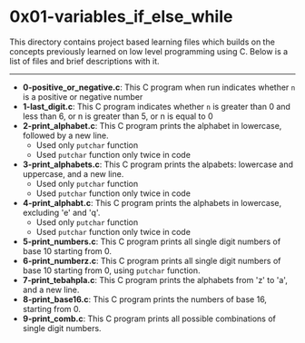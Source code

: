 # 0x01-variables_if_else_while
This directory contains project based learning files which builds on the concepts previously learned on low level programming using C.
Below is a list of files and brief descriptions with it.

---

- **0-positive_or_negative.c**: This C program when run indicates whether `n` is a positive or negative number
- **1-last_digit.c**: This C program indicates whether `n` is greater than 0 and less than 6, or n is greater than 5, or n is equal to 0
- **2-print_alphabet.c**: This C program prints the alphabet in lowercase, followed by a new line.
	- Used only `putchar` function
	- Used `putchar` function only twice in code
- **3-print_alphabets.c**: This C program prints the alpabets: lowercase and uppercase, and a new line.
	- Used only `putchar` function
	- Used `putchar` function only twice in code
- **4-print_alphabt.c**: This C program prints the alphabets in lowercase, excluding 'e' and 'q'.
	- Used only `putchar` function
	- Used `putchar` function only twice in code
- **5-print_numbers.c**: This C program prints all single digit numbers of base 10 starting from 0.
- **6-print_numberz.c**: This C program prints all single digit numbers of base 10 starting from 0, using `putchar` function.
- **7-print_tebahpla.c**: This C program prints the alphabets from 'z' to 'a', and a new line.
- **8-print_base16.c**: This C program prints the numbers of base 16, starting from 0.
- **9-print_comb.c**: This C program prints all possible combinations of single digit numbers.
